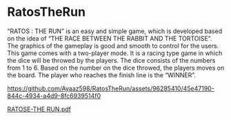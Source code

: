 # RatosTheRun
“RATOS : THE RUN” is an easy and simple game, which is developed based on 
the idea of “THE RACE BETWEEN THE RABBIT AND THE TORTOISE”.
 The graphics of the gameplay is good and smooth to 
control for the users. This game comes with a two-player mode. It is a racing type game in which the dice will be throwed by the players. The dice consists of 
the numbers from 1 to 6. Based on the number on the dice throwed, the players 
moves on the board. The player who reaches the finish line is the “WINNER”.


https://github.com/Ayaaz598/RatosTheRun/assets/96285410/45e47190-844c-4934-a4d9-8fc6939514f0

[RATOSE-THE RUN.pdf](https://github.com/Ayaaz598/RatosTheRun/files/11705507/RATOSE-THE.RUN.pdf)

